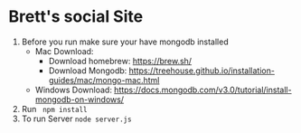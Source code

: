 # Brett's social Site

1. Before you run make sure your have mongodb installed
    * Mac Download:
        * Download homebrew: https://brew.sh/
        * Download Mongodb: https://treehouse.github.io/installation-guides/mac/mongo-mac.html
    * Windows Download: https://docs.mongodb.com/v3.0/tutorial/install-mongodb-on-windows/
2. Run ``` npm install``` 
3. To run Server ```node server.js``` 
